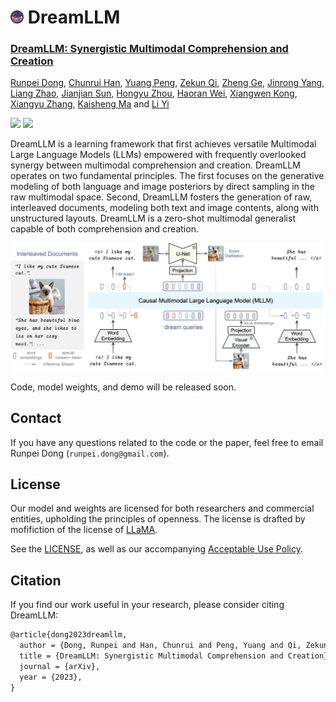 # <img src="assets/logo.png" style="width: 4.2%"> DreamLLM

<h3><a href="">DreamLLM: Synergistic Multimodal Comprehension and Creation</a></h3>

[Runpei Dong](https://runpeidong.com/), [Chunrui Han](), [Yuang Peng](https://yuangpeng.com/), [Zekun Qi](https://qizekun.github.io/), [Zheng Ge](https://joker316701882.github.io/), [Jinrong Yang](https://yancie-yjr.github.io/), [Liang Zhao](), [Jianjian Sun](https://scholar.google.com/citations?user=MVZrGkYAAAAJ&hl=en), [Hongyu Zhou](https://scholar.google.com/citations?user=i1PB3cEAAAAJ&hl=en), [Haoran Wei](https://scholar.google.com/citations?user=J4naK0MAAAAJ&hl=en), [Xiangwen Kong](), [Xiangyu Zhang](https://scholar.google.com/citations?user=yuB-cfoAAAAJ&hl=en), [Kaisheng Ma](http://group.iiis.tsinghua.edu.cn/~maks/leader.html) and [Li Yi](https://ericyi.github.io)
	
<a href="https://dreamllm.github.io/"><img src="https://img.shields.io/badge/Project-Page-Green"></a>
<a href=""><img src="https://img.shields.io/badge/Paper-PDF-orange"></a> 

DreamLLM is a learning framework that first achieves versatile Multimodal Large Language Models (LLMs) empowered with frequently overlooked synergy between multimodal comprehension and creation. DreamLLM operates on two fundamental principles. The first focuses on the generative modeling of both language and image posteriors by direct sampling in the raw multimodal space. Second, DreamLLM fosters the generation of raw, interleaved documents, modeling both text and image contents, along with unstructured layouts. DreamLLM is a zero-shot multimodal generalist capable of both comprehension and creation.

![](assets/dreamllm.png)

Code, model weights, and demo will be released soon.


## Contact
If you have any questions related to the code or the paper, feel free to email Runpei Dong (`runpei.dong@gmail.com`).

## License
Our model and weights are licensed for both researchers and commercial entities, upholding the principles of openness. The license is drafted by mofifiction of the license of [LLaMA](https://github.com/facebookresearch/llama).

See the [LICENSE](./LICENSE), as well as our accompanying [Acceptable Use Policy](./USE_POLICY.md).

## Citation

If you find our work useful in your research, please consider citing DreamLLM:
```tex
@article{dong2023dreamllm,
  author = {Dong, Runpei and Han, Chunrui and Peng, Yuang and Qi, Zekun and Ge, Zheng and Yang, Jinrong and Zhao, Liang and Sun, Jianjian and Zhou, Hongyu and Wei, Haoran and Kong, Xiangwen and Zhang, Xiangyu and Ma, Kaisheng and Yi, Li},
  title = {DreamLLM: Synergistic Multimodal Comprehension and Creation},
  journal = {arXiv},
  year = {2023},
}
```
